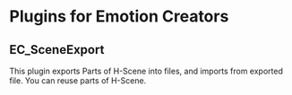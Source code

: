 # Plugins for Emotion Creators

## EC_SceneExport
This plugin exports Parts of H-Scene into files, and imports from exported file.
You can reuse parts of H-Scene.
 
